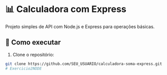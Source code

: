 # 📊 Calculadora com Express

Projeto simples de API com Node.js e Express para operações básicas.

## 🔧 Como executar

1. Clone o repositório:
```bash
git clone https://github.com/SEU_USUARIO/calculadora-soma-express.git
# Exercicio2NODE
